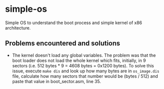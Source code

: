# simple-os
Simple OS to understand the boot process and simple kernel of x86 architecture.

## Problems encountered and solutions
- The kernel doesn't load any global variables. The problem was that the boot loader does not load the whole kernel which fits, initially, in 9 sectors (i.e. 512 bytes * 9 = 4608 bytes = 0x1200 bytes). To solve this issue, execute `make dis` and look up how many bytes are in `os_image.dis` file, calculate how many sectors that number would be (bytes / 512) and paste that value in boot_sector.asm, line 35.
